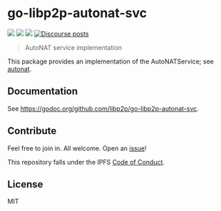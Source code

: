 # go-libp2p-autonat-svc

[![](https://img.shields.io/badge/made%20by-Protocol%20Labs-blue.svg?style=flat-square)](http://ipn.io)
[![](https://img.shields.io/badge/project-libp2p-yellow.svg?style=flat-square)](http://libp2p.io/)
[![](https://img.shields.io/badge/freenode-%23libp2p-yellow.svg?style=flat-square)](http://webchat.freenode.net/?channels=%23libp2p)
 [![Discourse posts](https://img.shields.io/discourse/https/discuss.libp2p.io/posts.svg)](https://discuss.libp2p.io)


> AutoNAT service implementation

This package provides an implementation of the AutoNATService; see [autonat](https://github.com/libp2p/go-libp2p-autonat).

## Documentation

See https://godoc.org/github.com/libp2p/go-libp2p-autonat-svc.

## Contribute

Feel free to join in. All welcome. Open an [issue](https://github.com/libp2p/go-libp2p-discovery/issues)!

This repository falls under the IPFS [Code of Conduct](https://github.com/ipfs/community/blob/master/code-of-conduct.md).

## License

MIT
